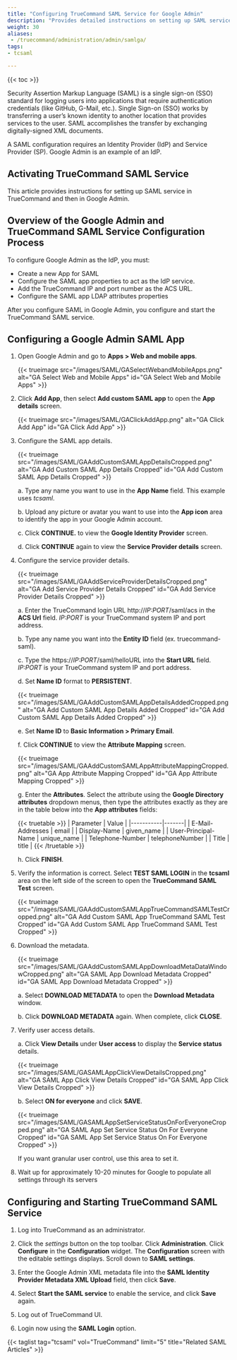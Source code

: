 ```yaml
---
title: "Configuring TrueCommand SAML Service for Google Admin"
description: "Provides detailed instructions on setting up SAML service in TrueCommand and Google Admin."
weight: 30
aliases:
 - /truecommand/administration/admin/samlga/
tags:
- tcsaml

---
```


{{< toc >}}

Security Assertion Markup Language (SAML) is a single sign-on (SSO) standard for logging users into applications that require authentication credentials (like GitHub, G-Mail, etc.). 
Single Sign-on (SSO) works by transferring a user’s known identity to another location that provides services to the user. SAML accomplishes the transfer by exchanging digitally-signed XML documents. 

A SAML configuration requires an Identity Provider (IdP) and Service Provider (SP). Google Admin is an example of an IdP. 

## Activating TrueCommand SAML Service

This article provides instructions for setting up SAML service in TrueCommand and then in Google Admin. 

## Overview of the Google Admin and TrueCommand SAML Service Configuration Process

To configure Google Admin as the IdP, you must:

* Create a new App for SAML 
* Configure the SAML app properties to act as the IdP service. 
* Add the TrueCommand IP and port number as the ACS URL.
* Configure the SAML app LDAP attributes properties

After you configure SAML in Google Admin, you configure and start the TrueCommand SAML service.

## Configuring a Google Admin SAML App

1. Open Google Admin and go to **Apps > Web and mobile apps**.
   
   {{< trueimage src="/images/SAML/GASelectWebandMobileApps.png" alt="GA Select Web and Mobile Apps" id="GA Select Web and Mobile Apps" >}}
    
2. Click **Add App**, then select **Add custom SAML app** to open the **App details** screen.

   {{< trueimage src="/images/SAML/GAClickAddApp.png" alt="GA Click Add App" id="GA Click Add App" >}}
    
3. Configure the SAML app details. 
   
   {{< trueimage src="/images/SAML/GAAddCustomSAMLAppDetailsCropped.png" alt="GA Add Custom SAML App Details Cropped" id="GA Add Custom SAML App Details Cropped" >}}
   
   a. Type any name you want to use in the **App Name** field. This example uses *tcsaml*.
   
   b. Upload any picture or avatar you want to use into the **App icon** area to identify the app in your Google Admin account.
   
   c. Click **CONTINUE.** to view the **Google Identity Provider** screen. 

   d. Click **CONTINUE** again to view the **Service Provider details** screen.

4. Configure the service provider details. 
   
   {{< trueimage src="/images/SAML/GAAddServiceProviderDetailsCropped.png" alt="GA Add Service Provider Details Cropped" id="GA Add Service Provider Details Cropped" >}}
    
   a. Enter the TrueCommand login URL http://*IP:PORT*/saml/acs in the **ACS Url** field. 
      *IP:PORT* is your TrueCommand system IP and port address.
   
   b. Type any name you want into the **Entity ID** field (ex. truecommand-saml).
   
   c. Type the https://*IP:PORT*/saml/helloURL into the **Start URL** field. 
      *IP:PORT* is your TrueCommand system IP and port address. 

   d. Set **Name ID** format to **PERSISTENT**.
   
   {{< trueimage src="/images/SAML/GAAddCustomSAMLAppDetailsAddedCropped.png" alt="GA Add Custom SAML App Details Added Cropped" id="GA Add Custom SAML App Details Added Cropped" >}}

   e. Set **Name ID** to **Basic Information > Primary Email**.
   
   f. Click **CONTINUE** to view the **Attribute Mapping** screen.
   
   {{< trueimage src="/images/SAML/GAAddCustomSAMLAppAttributeMappingCropped.png" alt="GA App Attribute Mapping Cropped" id="GA App Attribute Mapping Cropped" >}}

   g. Enter the **Attributes**. 
      Select the attribute using the **Google Directory attributes** dropdown menus, then type the attributes exactly as they are in the table below into the **App attributes** fields:
      
	  {{< truetable >}}
      | Parameter | Value |
      |-----------|-------|
      | E-Mail-Addresses | email |
      | Display-Name | given_name |
      | User-Principal-Name | unique_name |
      | Telephone-Number | telephoneNumber |
      | Title | title |
      {{< /truetable >}}
	  
   h. Click **FINISH**.

5. Verify the information is correct. 
   Select **TEST SAML LOGIN** in the **tcsaml** area on the left side of the screen to open the **TrueCommand SAML Test** screen.

   {{< trueimage src="/images/SAML/GAAddCustomSAMLAppTrueCommandSAMLTestCropped.png" alt="GA Add Custom SAML App TrueCommand SAML Test Cropped" id="GA Add Custom SAML App TrueCommand SAML Test Cropped" >}}
    
6. Download the metadata.
   
   {{< trueimage src="/images/SAML/GAAddCustomSAMLAppDownloadMetaDataWindowCropped.png" alt="GA SAML App Download Metadata Cropped" id="GA SAML App Download Metadata Cropped" >}}
   
   a. Select **DOWNLOAD METADATA** to open the **Download Metadata** window. 
   
   b. Click **DOWNLOAD METADATA** again. When complete, click **CLOSE**.
      
7. Verify user access details. 
   
   a. Click **View Details** under **User access** to display the **Service status** details.
      
   {{< trueimage src="/images/SAML/GASAMLAppClickViewDetailsCropped.png" alt="GA SAML App Click View Details Cropped" id="GA SAML App Click View Details Cropped" >}}
   
   b. Select **ON for everyone** and click **SAVE**.
      
   {{< trueimage src="/images/SAML/GASAMLAppSetServiceStatusOnForEveryoneCropped.png" alt="GA SAML App Set Service Status On For Everyone Cropped" id="GA SAML App Set Service Status On For Everyone Cropped" >}}
      
      If you want granular user control, use this area to set it.
   
8. Wait up for approximately 10-20 minutes for Google to populate all settings through its servers

## Configuring and Starting TrueCommand SAML Service

1. Log into TrueCommand as an administrator.

2. Click the <i class="material-icons" aria-hidden="true" title="Settings">settings</i> button on the top toolbar. 
   Click **Administration**. Click **Configure** in the **Configuration** widget. 
   The **Configuration** screen with the editable settings displays. Scroll down to **SAML settings**. 

3. Enter the Google Admin XML metadata file into the **SAML Identity Provider Metadata XML Upload** field, then click **Save**.

5. Select **Start the SAML service** to enable the service, and click **Save** again.

6. Log out of TrueCommand UI.

7. Login now using the **SAML Login** option.

{{< taglist tag="tcsaml" vol="TrueCommand" limit="5" title="Related SAML Articles" >}}